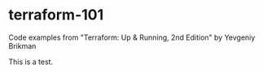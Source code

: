 # terraform-101
Code examples from "Terraform: Up &amp; Running, 2nd Edition" by Yevgeniy Brikman

This is a test.
